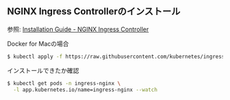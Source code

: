## NGINX Ingress Controllerのインストール

参照: [Installation Guide - NGINX Ingress Controller](https://kubernetes.github.io/ingress-nginx/deploy/)

Docker for Macの場合


```sh
$ kubectl apply -f https://raw.githubusercontent.com/kubernetes/ingress-nginx/master/deploy/static/provider/cloud/deploy.yaml
```

インストールできたか確認

```sh
$ kubectl get pods -n ingress-nginx \
  -l app.kubernetes.io/name=ingress-nginx --watch
```

